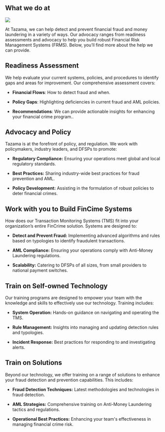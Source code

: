 ## What we do at

![](/what_low.gif)

At Tazama, we can help detect and prevent financial fraud and money laundering in a variety of ways. Our advocacy ranges from readiness assessments and advocacy to help you build robust Financial Risk Management Systems (FRMS). Below, you’ll find more about the help we can provide.

## Readiness Assessment

We help evaluate your current systems, policies, and procedures to identify gaps and areas for improvement. Our comprehensive assessment covers:

- **Financial Flows**: How to detect fraud and when.

- **Policy Gaps**: Highlighting deficiencies in current fraud and AML policies.

- **Recommendations**: We can provide actionable insights for enhancing your financial crime program..

## Advocacy and Policy

Tazama is at the forefront of policy, and regulation. We work with policymakers, industry leaders, and DFSPs to promote:

- **Regulatory Compliance:** Ensuring your operations meet global and local regulatory standards.

- **Best Practices:** Sharing industry-wide best practices for fraud prevention and AML.

- **Policy Development:** Assisting in the formulation of robust policies to deter financial crimes.

## Work with you to Build FinCime Systems

How does our Transaction Monitoring Systems (TMS) fit into your organization’s entire FinCrime solution. Systems are designed to:

- **Detect and Prevent Fraud:** Implementing advanced algorithms and rules based on typologies to identify fraudulent transactions.

- **AML Compliance:** Ensuring your operations comply with Anti-Money Laundering regulations.

- **Scalability:** Catering to DFSPs of all sizes, from small providers to national payment switches.

## Train on Self-owned Technology

Our training programs are designed to empower your team with the knowledge and skills to effectively use our technology. Training includes:

- **System Operation:** Hands-on guidance on navigating and operating the TMS.

- **Rule Management:** Insights into managing and updating detection rules and typologies.

- **Incident Response:** Best practices for responding to and investigating alerts.

## Train on Solutions

Beyond our technology, we offer training on a range of solutions to enhance your fraud detection and prevention capabilities. This includes:

- **Fraud Detection Techniques:** Latest methodologies and technologies in fraud detection.

- **AML Strategies:** Comprehensive training on Anti-Money Laundering tactics and regulations.

- **Operational Best Practices:** Enhancing your team's effectiveness in managing financial crime risk.
